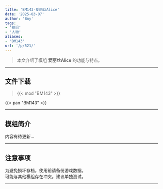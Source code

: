 ```yaml
---
title: 'BM143-爱丽丝Alice'
date: '2025-03-07'
author: 'Bny'
tags:
- '模组'
- '人物'
aliases:
- 'BM143'
url: '/p/521/'
---
```


> 本文介绍了模组 **爱丽丝Alice** 的功能与特点。

---

## 文件下载  

> {{< mod "BM143" >}}  

{{< pan "BM143" >}}  

---

## 模组简介

>  
内容有待更新...  

---

## 注意事项

>  
为避免损坏存档，使用前请备份游戏数据。  
可能与其他模组存在冲突，建议单独测试。  

---

